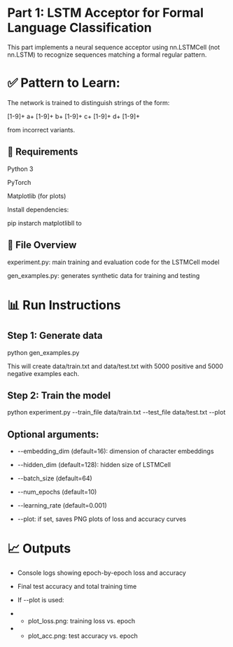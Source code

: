 # Part 1: LSTM Acceptor for Formal Language Classification

This part implements a neural sequence acceptor using nn.LSTMCell (not nn.LSTM) to recognize sequences matching a formal regular pattern.

# ✅ Pattern to Learn:

The network is trained to distinguish strings of the form:

[1-9]+ a+ [1-9]+ b+ [1-9]+ c+ [1-9]+ d+ [1-9]+

from incorrect variants.

## 🔧 Requirements

Python 3

PyTorch

Matplotlib (for plots)

Install dependencies:

pip instarch matplotlibll to

## 📂 File Overview

experiment.py: main training and evaluation code for the LSTMCell model

gen_examples.py: generates synthetic data for training and testing

# 📊 Run Instructions

## Step 1: Generate data

python gen_examples.py

This will create data/train.txt and data/test.txt with 5000 positive and 5000 negative examples each.

## Step 2: Train the model

python experiment.py --train_file data/train.txt --test_file data/test.txt --plot

## Optional arguments:

* --embedding_dim (default=16): dimension of character embeddings

* --hidden_dim (default=128): hidden size of LSTMCell

* --batch_size (default=64)

* --num_epochs (default=10)

* --learning_rate (default=0.001)

* --plot: if set, saves PNG plots of loss and accuracy curves

# 📈 Outputs

* Console logs showing epoch-by-epoch loss and accuracy

* Final test accuracy and total training time

* If --plot is used:

* * plot_loss.png: training loss vs. epoch

* * plot_acc.png: test accuracy vs. epoch

